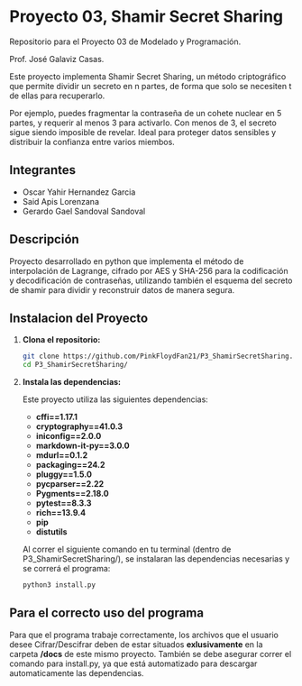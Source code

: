 # Proyecto 03, Shamir Secret Sharing

Repositorio para el Proyecto 03 de Modelado y Programación.

Prof. José Galaviz Casas.

Este proyecto implementa Shamir Secret Sharing, un método criptográfico que permite dividir un secreto en n partes, de forma que solo se necesiten t de ellas para recuperarlo.

Por ejemplo, puedes fragmentar la contraseña de un cohete nuclear en 5 partes, y requerir al menos 3 para activarlo. Con menos de 3, el secreto sigue siendo imposible de revelar.
Ideal para proteger datos sensibles y distribuir la confianza entre varios miembos.

## Integrantes

+ Oscar Yahir Hernandez Garcia  
+ Said Apis Lorenzana
+ Gerardo Gael Sandoval Sandoval  

## Descripción

Proyecto desarrollado en python que implementa el método de interpolación de Lagrange, cifrado por AES y SHA-256 para la codificación y decodificación de contraseñas, utilizando también el esquema del secreto de shamir para dividir y reconstruir datos de manera segura.

## Instalacion del Proyecto

1. **Clona el repositorio:**

   ```Bash
   git clone https://github.com/PinkFloydFan21/P3_ShamirSecretSharing.git
   cd P3_ShamirSecretSharing/
   ```
   
2. **Instala las dependencias:**
   
     Este proyecto utiliza las siguientes dependencias:
     
     - **cffi==1.17.1**
     - **cryptography==41.0.3**
     - **iniconfig==2.0.0**
     - **markdown-it-py==3.0.0**
     - **mdurl==0.1.2**
     - **packaging==24.2**
     - **pluggy==1.5.0**
     - **pycparser==2.22**
     - **Pygments==2.18.0**
     - **pytest==8.3.3**
     - **rich==13.9.4**
     - **pip**
     - **distutils**
     
     Al correr el siguiente comando en tu terminal (dentro de P3_ShamirSecretSharing/), se instalaran las dependencias necesarias y se correrá el programa:
     
     ```bash
     python3 install.py
     ```

## Para el correcto uso del programa

Para que el programa trabaje correctamente, los archivos que el usuario desee Cifrar/Descifrar deben de estar situados **exlusivamente** en la carpeta **/docs** de este mismo proyecto. También se debe asegurar correr el comando para install.py, ya que está automatizado para descargar automaticamente las dependencias.
